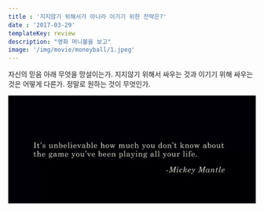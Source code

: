 ```yaml
---
title : '지지않기 위해서가 아니라 이기기 위한 전략은?'
date : '2017-03-29'
templateKey: review
description: "영화 머니볼을 보고"
image: '/img/movie/moneyball/1.jpeg'
---
```


자신의 믿음 아래 무엇을 망설이는가. 지지않기 위해서 싸우는 것과 이기기 위해 싸우는 것은 어떻게 다른가. 정말로 원하는 것이 무엇인가.

![moneyball](/img/movie/moneyball/1.jpeg "moneyball")
